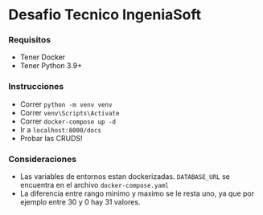 # Desafio Tecnico IngeniaSoft
### Requisitos
- Tener Docker
- Tener Python 3.9+
### Instrucciones
- Correr `python -m venv venv`
- Correr `venv\Scripts\Activate`
- Correr `docker-compose up -d`
- Ir a `localhost:8000/docs`
- Probar las CRUDS!
### Consideraciones
- Las variables de entornos estan dockerizadas. `DATABASE_URL` se encuentra en el archivo `docker-compose.yaml`
- La diferencia entre rango minimo y maximo se le resta uno, ya que por ejemplo entre 30 y 0 hay 31 valores.

